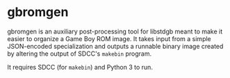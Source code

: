 gbromgen
========

gbromgen is an auxiliary post-processing tool for libstdgb meant to make it
easier to organize a Game Boy ROM image. It takes input from a simple
JSON-encoded specialization and outputs a runnable binary image created by
altering the output of SDCC's `makebin` program.

It requires SDCC (for `makebin`) and Python 3 to run.
